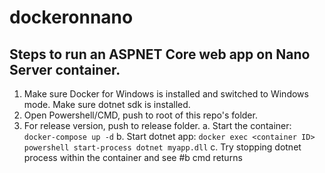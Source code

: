 # dockeronnano
## Steps to run an ASPNET Core web app on Nano Server container.
1. Make sure Docker for Windows is installed and switched to Windows mode. Make sure dotnet sdk is installed.
2. Open Powershell/CMD, push to root of this repo's folder.
3. For release version, push to release folder.
  a. Start the container: `docker-compose up -d`
  b. Start dotnet app: `docker exec <container ID> powershell start-process dotnet myapp.dll`
  c. Try stopping dotnet process within the container and see #b cmd returns
